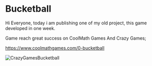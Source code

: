 # Bucketball
Hi Everyone, today i am publishing one of my old project, this game developed in one week.

Game reach great success on CoolMath Games And Crazy Games;

https://www.coolmathgames.com/0-bucketball

![CrazyGamesBucketball](https://github.com/omaryzgln/Bucketball/assets/39929871/39c285ef-bd65-41d8-97db-d2a06da3fea4)
